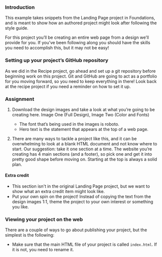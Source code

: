 ### Introduction 

This example takes snippets from the Landing Page project in Foundations, and is meant to show how an authored project might look after following the style guide.

For this project you’ll be creating an entire web page from a design we’ll provide for you. If you’ve been following along you should have the skills you need to accomplish this, but it may not be easy!

### Setting up your project’s GitHub repository

As we did in the Recipe project, go ahead and set up a git repository before beginning work on this project. Git and GitHub are going to act as a portfolio for you moving forward, so you need to keep everything in there! Look back at the recipe project if you need a reminder on how to set it up.

### Assignment

<div class="lesson-content__panel" markdown="1">

1. Download the design images and take a look at what you’re going to be creating here. Image One (Full Design), Image Two (Color and Fonts)

   - The font that’s being used in the images is roboto.
   - Hero text is the statement that appears at the top of a web page.

2. There are many ways to tackle a project like this, and it can be overwhelming to look at a blank HTML document and not know where to start. Our suggestion: take it one section at a time. The website you’re creating has 4 main sections (and a footer), so pick one and get it into pretty good shape before moving on. Starting at the top is always a solid plan.

#### Extra credit

- This section isn't in the original Landing Page project, but we want to show what an extra credit item might look like.
- Put your own spin on the project! Instead of copying the text from the design images 1:1, theme the project to your own interest or something you like.

</div>

### Viewing your project on the web

There are a couple of ways to go about publishing your project, but the simplest is the following:

- Make sure that the main HTML file of your project is called `index.html`. If it is not, you need to rename it.
